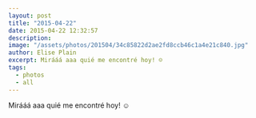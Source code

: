 ```yaml
---
layout: post
title: "2015-04-22"
date: 2015-04-22 12:32:57
description: 
image: "/assets/photos/201504/34c85822d2ae2fd8ccb46c1a4e21c840.jpg"
author: Elise Plain
excerpt: Mirááá aaa quié me encontré hoy! ☺️
tags: 
  - photos
  - all
---
```


Mirááá aaa quié me encontré hoy! ☺️
<p></p>
